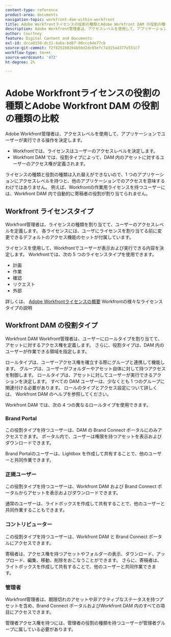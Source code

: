 ```yaml
---
content-type: reference
product-area: documents
navigation-topic: workfront-dam-within-workfront
title: Adobe Workfrontライセンスの役割の種類とAdobe Workfront DAM の役割の種類の比較
description: Adobe Workfront管理者は、アクセスレベルを使用して、アプリケーションでユーザーが実行できる操作を決定します。
author: Courtney
feature: Digital Content and Documents
exl-id: dcca0158-dc31-4aba-bd87-90ccc64e77cb
source-git-commit: f2f825280204b56d2dc85efc7a315a4377e551c7
workflow-type: tm+mt
source-wordcount: '472'
ht-degree: 2%

---
```


# Adobe Workfrontライセンスの役割の種類とAdobe Workfront DAM の役割の種類の比較

Adobe Workfront管理者は、アクセスレベルを使用して、アプリケーションでユーザーが実行できる操作を決定します。

* Workfrontでは、ライセンスはユーザーのアクセスレベルを決定します。
* Workfront DAM では、役割タイプによって、DAM 内のアセットに対するユーザーのアクセス権が定義されます。

ライセンスの種類と役割の種類は入れ替えができないので、1 つのアプリケーションにアクセスレベルを持つと、他のアプリケーションでのアクセスを意味するわけではありません。 例えば、Workfrontの作業用ライセンスを持つユーザーには、Workfront DAM 内で自動的に寄稿者の役割が割り当てられません。

## Workfront ライセンスタイプ

Workfront管理者は、ライセンスの種類を割り当てて、ユーザーのアクセスレベルを定義します。 各ライセンスには、ユーザにライセンスを割り当てる前に変更できるデフォルトのアクセス機能のセットが付属しています。 

ライセンスを使用して、Workfrontでユーザーが表示および実行できる内容を決定します。 Workfrontでは、次の 5 つのライセンスタイプを使用できます。

* 計画
* 作業
* 確認
* リクエスト
* 外部

詳しくは、 [Adobe Workfrontライセンスの概要](../../administration-and-setup/add-users/access-levels-and-object-permissions/wf-licenses.md) Workfrontの様々なライセンスタイプの説明

## Workfront DAM の役割タイプ

Workfront DAM Workfront管理者は、ユーザーにロールタイプを割り当てて、アセットに対するアクセス権を定義します。 さらに、役割タイプは、DAM 内のユーザーが作業できる領域を指定します。

ロールタイプは、ユーザーアクセス権を確立する際にグループと連携して機能します。 グループは、ユーザーがフォルダーやアセット自体に対して持つアクセスを制御します。 ロールタイプは、アセットに対してユーザーが実行できるアクションを決定します。 すべての DAM ユーザーは、少なくとも 1 つのグループに関連付ける必要があります。 ロールのタイプとアクセス設定について詳しくは、 Workfront DAM のヘルプを参照してください。

Workfront DAM では、次の 4 つの異なるロールタイプを使用できます。

### Brand Portal

この役割タイプを持つユーザーは、DAM の Brand Connect ポータルにのみアクセスできます。 ポータル内で、ユーザーは権限を持つアセットを表示およびダウンロードできます。

Brand Portalのユーザーは、Lightbox を作成して共有することで、他のユーザーと共同作業できます。

### 正規ユーザー

この役割タイプを持つユーザーは、Workfront DAM および Brand Connect ポータルからアセットを表示およびダウンロードできます。

通常のユーザーは、ライトボックスを作成して共有することで、他のユーザーと共同作業することもできます。

### コントリビューター

この役割タイプを持つユーザーは、Workfront DAM と Brand Connect ポータルにアクセスできます。

寄稿者は、アクセス権を持つアセットやフォルダーの表示、ダウンロード、アップロード、編集、移動、削除をおこなうことができます。 さらに、寄稿者は、ライトボックスを作成して共有することで、他のユーザーと共同作業できます。 

### 管理者

Workfront管理者は、期限切れのアセットや非アクティブなステータスを持つアセットを含め、Brand Connect ポータルおよびWorkfront DAM 内のすべての項目にアクセスできます。

管理者アクセス権を持つには、管理者の役割の種類を持つユーザーが管理者グループに属している必要があります。
